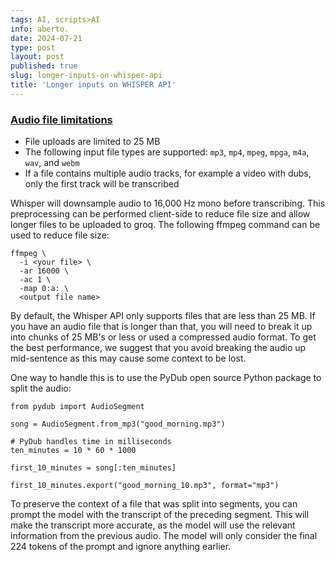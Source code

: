 ```yaml
---
tags: AI, scripts>AI
info: aberto.
date: 2024-07-21
type: post
layout: post
published: true
slug: longer-inputs-on-whisper-api
title: 'Longer inputs on WHISPER API'
---
```


### [Audio file limitations](https://console.groq.com/docs/speech-text#audio-file-limitations)

*   File uploads are limited to 25 MB
*   The following input file types are supported: `mp3`, `mp4`, `mpeg`, `mpga`, `m4a`, `wav`, and `webm`
*   If a file contains multiple audio tracks, for example a video with dubs, only the first track will be transcribed

  
Whisper will downsample audio to 16,000 Hz mono before transcribing. This preprocessing can be performed client-side to reduce file size and allow longer files to be uploaded to groq. The following ffmpeg command can be used to reduce file size:

```
ffmpeg \
  -i <your file> \
  -ar 16000 \
  -ac 1 \
  -map 0:a: \
  <output file name>
```

By default, the Whisper API only supports files that are less than 25 MB. If you have an audio file that is longer than that, you will need to break it up into chunks of 25 MB's or less or used a compressed audio format. To get the best performance, we suggest that you avoid breaking the audio up mid-sentence as this may cause some context to be lost.

One way to handle this is to use the PyDub open source Python package to split the audio:

``` 
from pydub import AudioSegment

song = AudioSegment.from_mp3("good_morning.mp3")

# PyDub handles time in milliseconds
ten_minutes = 10 * 60 * 1000

first_10_minutes = song[:ten_minutes]

first_10_minutes.export("good_morning_10.mp3", format="mp3")
``` 

To preserve the context of a file that was split into segments, you can prompt the model with the transcript of the preceding segment. This will make the transcript more accurate, as the model will use the relevant information from the previous audio. The model will only consider the final 224 tokens of the prompt and ignore anything earlier.
